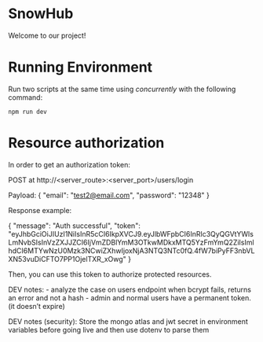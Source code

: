 # SnowHub

Welcome to our project!

# Running Environment

Run two scripts at the same time using *concurrently* with the following command:

```
npm run dev
````

# Resource authorization

In order to get an authorization token:

POST at http://<server_route>:<server_port>/users/login

Payload:
{
    "email": "test2@email.com",
    "password": "12348"
}

Response example:

{
    "message": "Auth successful",
    "token": "eyJhbGciOiJIUzI1NiIsInR5cCI6IkpXVCJ9.eyJlbWFpbCI6InRlc3QyQGVtYWlsLmNvbSIsInVzZXJJZCI6IjVmZDBlYmM3OTkwMDkxMTQ5YzFmYmQ2ZiIsImlhdCI6MTYwNzU0Mzk3NCwiZXhwIjoxNjA3NTQ3NTc0fQ.4fW7biPyFF3nbVLXN53vuDiCFTO7PP1OjelTXR_xOwg"
}

Then, you can use this token to authorize protected resources.


DEV notes:
    - analyze the case on users endpoint when bcrypt fails, returns an error and not a hash
    - admin and normal users have a permanent token. (it doesn’t expire)
    
DEV notes (security):
Store the mongo atlas and jwt secret in environment variables before going live and then use dotenv to parse them